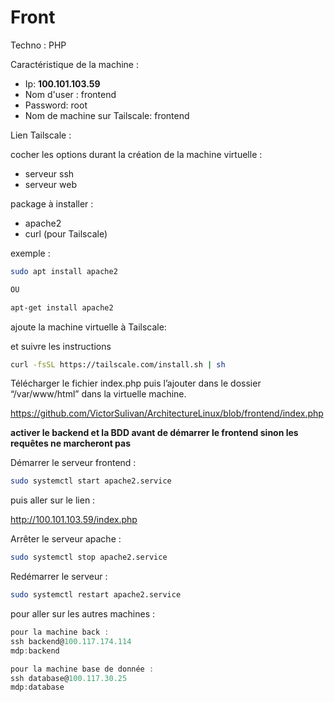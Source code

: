 # Front

Techno : PHP

Caractéristique de la machine :

- Ip: **100.101.103.59**
- Nom d'user : frontend
- Password: root
- Nom de machine sur Tailscale: frontend

Lien Tailscale : 

[](https://login.tailscale.com/admin/machines/100.101.103.59)

cocher les options durant la création de la machine virtuelle :

- serveur ssh
- serveur web

package à installer :

- apache2
- curl (pour Tailscale)

exemple :

```bash
sudo apt install apache2

OU

apt-get install apache2
```

ajoute la machine virtuelle à Tailscale:

et suivre les instructions

```bash
curl -fsSL https://tailscale.com/install.sh | sh
```

Télécharger le fichier index.php puis l’ajouter dans le dossier “/var/www/html” dans la virtuelle machine.

https://github.com/VictorSulivan/ArchitectureLinux/blob/frontend/index.php

**activer le backend et la BDD avant de démarrer le frontend sinon les requêtes ne marcheront pas**

Démarrer le serveur frontend :

```bash
sudo systemctl start apache2.service
```

puis aller sur le lien :

http://100.101.103.59/index.php

Arrêter le serveur apache :

```bash
sudo systemctl stop apache2.service
```

Redémarrer le serveur :

```bash
sudo systemctl restart apache2.service
```

pour aller sur les autres machines :

```jsx
pour la machine back :
ssh backend@100.117.174.114
mdp:backend

pour la machine base de donnée :
ssh database@100.117.30.25
mdp:database
```
